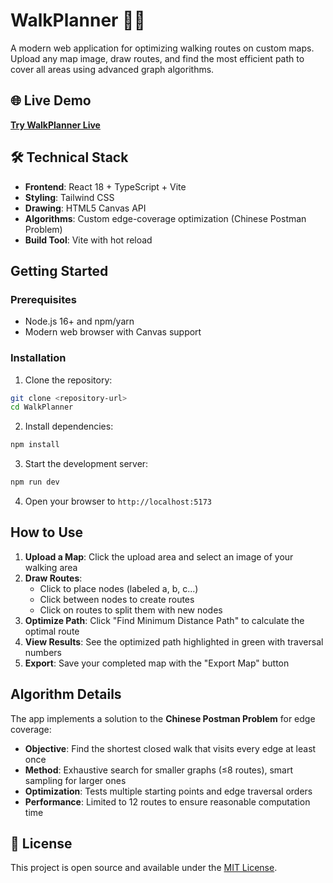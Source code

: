# WalkPlanner 🚶‍♂️

A modern web application for optimizing walking routes on custom maps. Upload any map image, draw routes, and find the most efficient path to cover all areas using advanced graph algorithms.

## 🌐 Live Demo

**[Try WalkPlanner Live](https://LongQuanNguyen.github.io/WalkPlanner/)**



## 🛠️ Technical Stack

- **Frontend**: React 18 + TypeScript + Vite
- **Styling**: Tailwind CSS
- **Drawing**: HTML5 Canvas API
- **Algorithms**: Custom edge-coverage optimization (Chinese Postman Problem)
- **Build Tool**: Vite with hot reload

## Getting Started

### Prerequisites

- Node.js 16+ and npm/yarn
- Modern web browser with Canvas support

### Installation

1. Clone the repository:
```bash
git clone <repository-url>
cd WalkPlanner
```

2. Install dependencies:
```bash
npm install
```

3. Start the development server:
```bash
npm run dev
```

4. Open your browser to `http://localhost:5173`

## How to Use

1. **Upload a Map**: Click the upload area and select an image of your walking area
2. **Draw Routes**: 
   - Click to place nodes (labeled a, b, c...)
   - Click between nodes to create routes
   - Click on routes to split them with new nodes
3. **Optimize Path**: Click "Find Minimum Distance Path" to calculate the optimal route
4. **View Results**: See the optimized path highlighted in green with traversal numbers
5. **Export**: Save your completed map with the "Export Map" button

## Algorithm Details

The app implements a solution to the **Chinese Postman Problem** for edge coverage:

- **Objective**: Find the shortest closed walk that visits every edge at least once
- **Method**: Exhaustive search for smaller graphs (≤8 routes), smart sampling for larger ones
- **Optimization**: Tests multiple starting points and edge traversal orders
- **Performance**: Limited to 12 routes to ensure reasonable computation time

## 📝 License

This project is open source and available under the [MIT License](LICENSE).
